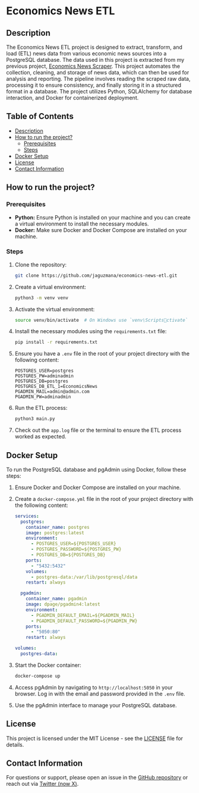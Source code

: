 # Economics News ETL

## Description
The Economics News ETL project is designed to extract, transform, and load (ETL) news data from various economic news sources into a PostgreSQL database. The data used in this project is extracted from my previous project, [Economics News Scraper](https://github.com/jaguzmana/economics-news-scraper). This project automates the collection, cleaning, and storage of news data, which can then be used for analysis and reporting. The pipeline involves reading the scraped raw data, processing it to ensure consistency, and finally storing it in a structured format in a database. The project utilizes Python, SQLAlchemy for database interaction, and Docker for containerized deployment.

## Table of Contents
- [Description](#description)
- [How to run the project?](#how-to-run-the-project)
  - [Prerequisites](#prerequisites)
  - [Steps](#steps)
- [Docker Setup](#docker-setup)
- [License](#license)
- [Contact Information](#contact-information)

## How to run the project?

### Prerequisites
- **Python:** Ensure Python is installed on your machine and you can create a virtual environment to install the necessary modules.
- **Docker:** Make sure Docker and Docker Compose are installed on your machine.

### Steps
1. Clone the repository:
   ```bash
   git clone https://github.com/jaguzmana/economics-news-etl.git
   ```
  
2. Create a virtual environment:
   ```bash
   python3 -m venv venv
   ```

3. Activate the virtual environment:
   ```bash
   source venv/bin/activate  # On Windows use `venv\Scriptsctivate`
   ```

4. Install the necessary modules using the `requirements.txt` file:
   ```bash
   pip install -r requirements.txt 
   ```

5. Ensure you have a `.env` file in the root of your project directory with the following content:
   ```env
   POSTGRES_USER=postgres
   POSTGRES_PW=adminadmin
   POSTGRES_DB=postgres
   POSTGRES_DB_ETL_1=EconomicsNews
   PGADMIN_MAIL=admin@admin.com
   PGADMIN_PW=adminadmin
   ```

6. Run the ETL process:
   ```bash
   python3 main.py
   ```

7. Check out the `app.log` file or the terminal to ensure the ETL process worked as expected.

## Docker Setup

To run the PostgreSQL database and pgAdmin using Docker, follow these steps:

1. Ensure Docker and Docker Compose are installed on your machine.

2. Create a `docker-compose.yml` file in the root of your project directory with the following content:
   ```yaml
   services:
     postgres:
       container_name: postgres
       image: postgres:latest
       environment:
         - POSTGRES_USER=${POSTGRES_USER}
         - POSTGRES_PASSWORD=${POSTGRES_PW}
         - POSTGRES_DB=${POSTGRES_DB}
       ports:
         - "5432:5432"
       volumes:
         - postgres-data:/var/lib/postgresql/data
       restart: always

     pgadmin:
       container_name: pgadmin
       image: dpage/pgadmin4:latest
       environment:
         - PGADMIN_DEFAULT_EMAIL=${PGADMIN_MAIL}
         - PGADMIN_DEFAULT_PASSWORD=${PGADMIN_PW}
       ports:
         - "5050:80"
       restart: always

   volumes:
     postgres-data:
   ```

3. Start the Docker container:
   ```bash
   docker-compose up
   ```

4. Access pgAdmin by navigating to `http://localhost:5050` in your browser. Log in with the email and password provided in the `.env` file.

5. Use the pgAdmin interface to manage your PostgreSQL database.

## License
This project is licensed under the MIT License - see the [LICENSE](LICENSE) file for details.

## Contact Information
For questions or support, please open an issue in the [GitHub repository](https://github.com/jaguzmana/economics-news-etl/issues) or reach out via [Twitter (now X)](https://x.com/jaguzmana_).